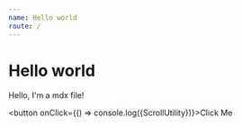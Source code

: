 ```yaml
---
name: Hello world
route: /
---
```


# Hello world

Hello, I'm a mdx file!

<button onClick={() => console.log({ScrollUtility})}>Click Me</button>
